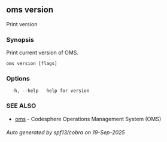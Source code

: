 ## oms version

Print version

### Synopsis

Print current version of OMS.

```
oms version [flags]
```

### Options

```
  -h, --help   help for version
```

### SEE ALSO

* [oms](oms.md)	 - Codesphere Operations Management System (OMS)

###### Auto generated by spf13/cobra on 19-Sep-2025
